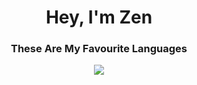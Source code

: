<div align="center"><h1><b>Hey, I'm Zen</b></h1></div>

<div align="center"><h3>These Are My Favourite Languages</h3></div>
<p align="center">
  <a href="https://skillicons.dev">
    <img src="https://skillicons.dev/icons?i=js"/>
  </a>
</p>

